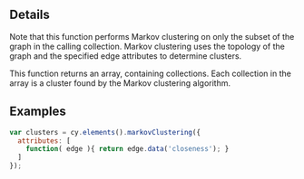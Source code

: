 ## Details

Note that this function performs Markov clustering on only the subset of the graph in the calling collection.  Markov clustering uses the topology of the graph and the specified edge attributes to determine clusters.

This function returns an array, containing collections.  Each collection in the array is a cluster found by the Markov clustering algorithm.

## Examples

```js
var clusters = cy.elements().markovClustering({
  attributes: [
    function( edge ){ return edge.data('closeness'); }
  ]
});
```
